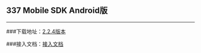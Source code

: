 ## 337 Mobile SDK Android版

***

###下载地址：[2.2.4版本](https://github.com/337/337-Android-SDK/releases)

###接入文档：[接入文档](https://github.com/337/337-Android-SDK/wiki/%E6%9C%80%E7%AE%80%E6%8E%A5%E5%85%A5)
